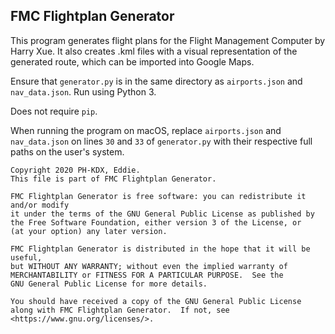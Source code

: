 ## FMC Flightplan Generator

This program generates flight plans for the Flight Management Computer by Harry Xue.
It also creates .kml files with a visual representation of the generated route, which can be imported into Google Maps.

Ensure that `generator.py` is in the same directory as `airports.json` and `nav_data.json`.
Run using Python 3.

Does not require `pip`.

When running the program on macOS, replace `airports.json` and `nav_data.json` on lines `30` and `33` of `generator.py` with their respective full paths on the user's system.


    Copyright 2020 PH-KDX, Eddie.
    This file is part of FMC Flightplan Generator.

    FMC Flightplan Generator is free software: you can redistribute it and/or modify
    it under the terms of the GNU General Public License as published by
    the Free Software Foundation, either version 3 of the License, or
    (at your option) any later version.

    FMC Flightplan Generator is distributed in the hope that it will be useful,
    but WITHOUT ANY WARRANTY; without even the implied warranty of
    MERCHANTABILITY or FITNESS FOR A PARTICULAR PURPOSE.  See the
    GNU General Public License for more details.

    You should have received a copy of the GNU General Public License
    along with FMC Flightplan Generator.  If not, see <https://www.gnu.org/licenses/>.
